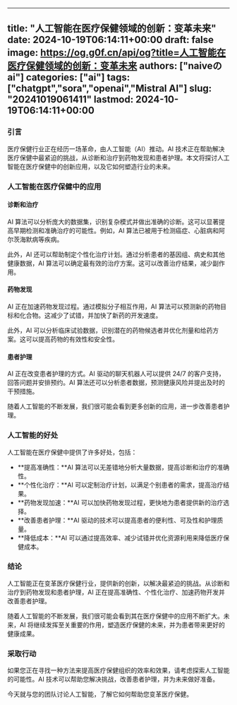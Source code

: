 
---
title: "人工智能在医疗保健领域的创新：变革未来"
date: 2024-10-19T06:14:11+00:00
draft: false
image: https://og.g0f.cn/api/og?title=人工智能在医疗保健领域的创新：变革未来
authors: ["naiveのai"]
categories: ["ai"]
tags: ["chatgpt","sora","openai","Mistral AI"]
slug: "20241019061411"
lastmod: 2024-10-19T06:14:11+00:00
---
### 引言

医疗保健行业正在经历一场革命，由人工智能（AI）推动。AI 技术正在帮助解决医疗保健中最紧迫的挑战，从诊断和治疗到药物发现和患者护理。本文将探讨人工智能在医疗保健中的创新应用，以及它如何塑造行业的未来。

### 人工智能在医疗保健中的应用

#### 诊断和治疗

AI 算法可以分析庞大的数据集，识别复杂模式并做出准确的诊断。这可以显著提高早期检测和准确治疗的可能性。例如，AI 算法已被用于检测癌症、心脏病和阿尔茨海默病等疾病。

此外，AI 还可以帮助制定个性化治疗计划。通过分析患者的基因组、病史和其他健康数据，AI 算法可以确定最有效的治疗方案。这可以改善治疗结果，减少副作用。

#### 药物发现

AI 正在加速药物发现过程。通过模拟分子相互作用，AI 算法可以预测新的药物目标和化合物。这减少了试错，并加快了新药的开发速度。

此外，AI 可以分析临床试验数据，识别潜在的药物候选者并优化剂量和给药方案。这可以提高药物的有效性和安全性。

#### 患者护理

AI 正在改变患者护理的方式。AI 驱动的聊天机器人可以提供 24/7 的客户支持，回答问题并安排预约。AI 算法还可以分析患者数据，预测健康风险并提出及时的干预措施。

随着人工智能的不断发展，我们很可能会看到更多创新的应用，进一步改善患者护理。

### 人工智能的好处

人工智能在医疗保健中提供了许多好处，包括：

- **提高准确性：**AI 算法可以无差错地分析大量数据，提高诊断和治疗的准确性。
- **个性化治疗：**AI 可以定制治疗计划，以满足个别患者的需求，提高治疗结果。
- **药物发现加速：**AI 可以加快药物发现过程，更快地为患者提供新的治疗选择。
- **改善患者护理：**AI 驱动的技术可以提高患者的便利性、可及性和护理质量。
- **降低成本：**AI 可以通过提高效率、减少试错并优化资源利用来降低医疗保健成本。

### 结论

人工智能正在变革医疗保健行业，提供新的创新，以解决最紧迫的挑战。从诊断和治疗到药物发现和患者护理，AI 正在提高准确性、个性化治疗、加速药物开发并改善患者护理。

随着人工智能的不断发展，我们很可能会看到其在医疗保健中的应用不断扩大。未来，AI 将继续发挥至关重要的作用，塑造医疗保健的未来，并为患者带来更好的健康成果。

### 采取行动

如果您正在寻找一种方法来提高医疗保健组织的效率和效果，请考虑探索人工智能的可能性。AI 技术可以帮助您解决挑战，改善患者护理，并为未来做好准备。

今天就与您的团队讨论人工智能，了解它如何帮助您变革医疗保健。